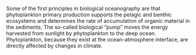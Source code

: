 <p>Some of the first principles in biological oceanography are that phytoplankton primary production supports the pelagic and benthic ecosystems and determines the rate of accumulation of organic material in the sediments. The so-called biological “pump” moves the energy harvested from sunlight by phytoplankton to the deep ocean. Phytoplankton, because they exist at the ocean-atmosphere interface, are directly affected by changes in climate.
